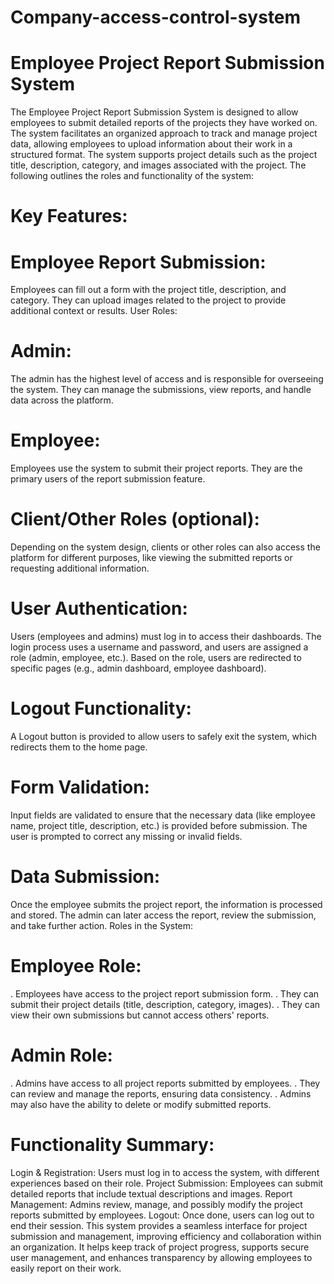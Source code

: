 # Company-access-control-system

# Employee Project Report Submission System
The Employee Project Report Submission System is designed to allow employees to submit detailed reports of the projects they have worked on. The system facilitates an organized approach to track and manage project data, allowing employees to upload information about their work in a structured format. The system supports project details such as the project title, description, category, and images associated with the project. The following outlines the roles and functionality of the system:

# Key Features:

# Employee Report Submission:
Employees can fill out a form with the project title, description, and category.
They can upload images related to the project to provide additional context or results.
User Roles:

# Admin: 
The admin has the highest level of access and is responsible for overseeing the system. They can manage the submissions, view reports, and handle data across the platform.
# Employee: 
Employees use the system to submit their project reports. They are the primary users of the report submission feature.
# Client/Other Roles (optional): 
Depending on the system design, clients or other roles can also access the platform for different purposes, like viewing the submitted reports or requesting additional information.


# User Authentication:
Users (employees and admins) must log in to access their dashboards.
The login process uses a username and password, and users are assigned a role (admin, employee, etc.). Based on the role, users are redirected to specific pages (e.g., admin dashboard, employee dashboard).

# Logout Functionality:

A Logout button is provided to allow users to safely exit the system, which redirects them to the home page.

# Form Validation:

Input fields are validated to ensure that the necessary data (like employee name, project title, description, etc.) is provided before submission.
The user is prompted to correct any missing or invalid fields.

# Data Submission:

Once the employee submits the project report, the information is processed and stored. The admin can later access the report, review the submission, and take further action.
Roles in the System:

# Employee Role:

. Employees have access to the project report submission form.
. They can submit their project details (title, description, category, images).
. They can view their own submissions but cannot access others' reports.

# Admin Role:

. Admins have access to all project reports submitted by employees.
. They can review and manage the reports, ensuring data consistency.
. Admins may also have the ability to delete or modify submitted reports.

# Functionality Summary:
Login & Registration: Users must log in to access the system, with different experiences based on their role.
Project Submission: Employees can submit detailed reports that include textual descriptions and images.
Report Management: Admins review, manage, and possibly modify the project reports submitted by employees.
Logout: Once done, users can log out to end their session.
This system provides a seamless interface for project submission and management, improving efficiency and collaboration within an organization. It helps keep track of project progress, supports secure user management, and enhances transparency by allowing employees to easily report on their work.
